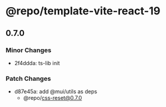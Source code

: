 # @repo/template-vite-react-19

## 0.7.0

### Minor Changes

- 2f4ddda: ts-lib init

### Patch Changes

- d87e45a: add @mui/utils as deps
  - @repo/css-reset@0.7.0
